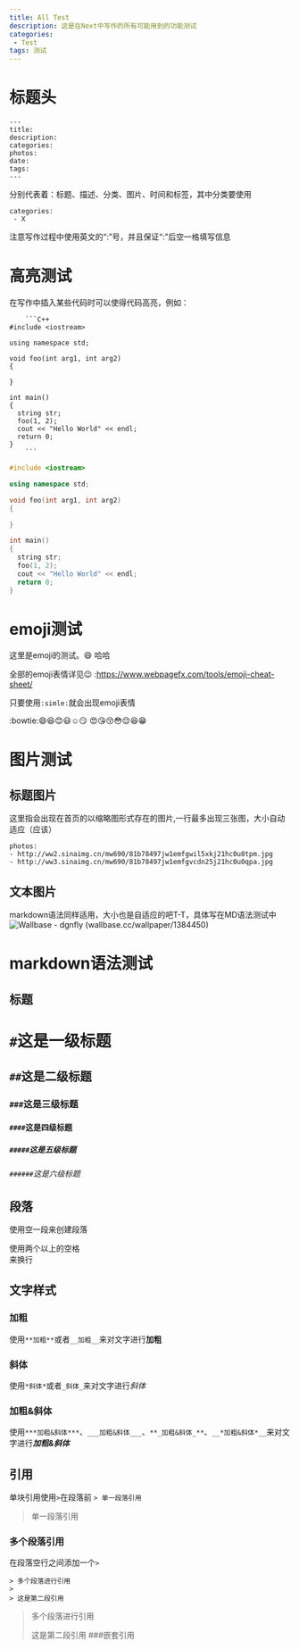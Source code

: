 ```yaml
---
title: All Test
description: 这是在Next中写作的所有可能用到的功能测试
categories:
 - Test
tags: 测试
---
```


# 标题头
```
---
title:
description:
categories:
photos:
date:
tags:
---
```
分别代表着：标题、描述、分类、图片、时间和标签，其中分类要使用
```
categories:
 - X
```
注意写作过程中使用英文的“:”号，并且保证“:”后空一格填写信息

# 高亮测试
在写作中插入某些代码时可以使得代码高亮，例如：
```
	```C++
#include <iostream>

using namespace std;

void foo(int arg1, int arg2)
{

}

int main()
{
  string str;
  foo(1, 2);
  cout << "Hello World" << endl;
  return 0;
}
	```
```	

```c++
#include <iostream>

using namespace std;

void foo(int arg1, int arg2)
{

}

int main()
{
  string str;
  foo(1, 2);
  cout << "Hello World" << endl;
  return 0;
}
```

# emoji测试
这里是emoji的测试。:smile: 哈哈

全部的emoji表情详见:wink: :<https://www.webpagefx.com/tools/emoji-cheat-sheet/>

只要使用`:simle:`就会出现emoji表情

:bowtie::smile::laughing::blush::smiley::relaxed::smirk:
:heart_eyes::kissing_heart::kissing_closed_eyes::flushed::relieved::satisfied::grin:

# 图片测试
## 标题图片
这里指会出现在首页的以缩略图形式存在的图片,一行最多出现三张图，大小自动适应（应该）
```
photos:
- http://ww2.sinaimg.cn/mw690/81b78497jw1emfgwil5xkj21hc0u0tpm.jpg
- http://ww3.sinaimg.cn/mw690/81b78497jw1emfgvcdn25j21hc0u0qpa.jpg
```

## 文本图片
markdown语法同样适用，大小也是自适应的吧T-T，具体写在MD语法测试中
![Wallbase - dgnfly (wallbase.cc/wallpaper/1384450)](http://ww1.sinaimg.cn/large/81b78497jw1emfgts2pt4j21hc0u0k1c.jpg)

# markdown语法测试
## 标题

# `#`这是一级标题
## `##`这是二级标题
### `###`这是三级标题
#### `####`这是四级标题
##### `#####`这是五级标题
###### `######`这是六级标题

## 段落

使用空一段来创建段落

使用两个以上的空格  
来换行

## 文字样式
### 加粗
使用`**加粗**`或者`__加粗__`来对文字进行**加粗**
### 斜体
使用`*斜体*`或者`_斜体_`来对文字进行*斜体*
### 加粗&斜体
使用`***加粗&斜体***`、`___加粗&斜体___`、`**_加粗&斜体_**`、`__*加粗&斜体*__`来对文字进行***加粗&斜体***

## 引用
单块引用使用`>`在段落前
`> 单一段落引用`
> 单一段落引用
### 多个段落引用
在段落空行之间添加一个`>`
```
> 多个段落进行引用
>
> 这是第二段引用
```
> 多个段落进行引用
>
> 这是第二段引用
###嵌套引用